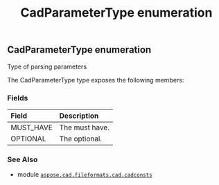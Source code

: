 ﻿---
title: CadParameterType enumeration
second_title: Aspose.CAD for Python via .NET API References
description: 
type: docs
weight: 320
url: /python-net/aspose.cad.fileformats.cad.cadconsts/cadparametertype/
is_root: false
---

## CadParameterType enumeration

Type of parsing parameters



The CadParameterType type exposes the following members:

### Fields
| Field | Description |
| :- | :- |
| MUST_HAVE | The must have. |
| OPTIONAL | The optional. |



### See Also
* module [`aspose.cad.fileformats.cad.cadconsts`](..)
